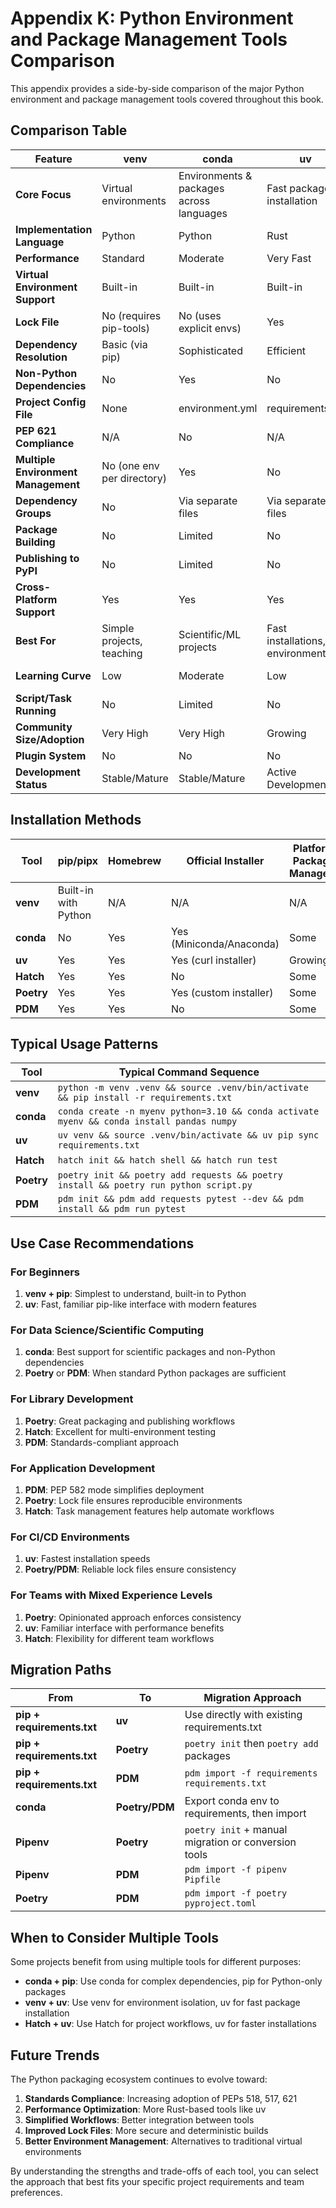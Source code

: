 # Appendix K: Python Environment and Package Management Tools Comparison

This appendix provides a side-by-side comparison of the major Python environment and package management tools covered throughout this book.

## Comparison Table

| Feature | venv | conda | uv | Hatch | Poetry | PDM |
|---------|------|-------|----|----|--------|-----|
| **Core Focus** | Virtual environments | Environments & packages across languages | Fast package installation | Project management | Dependency management & packaging | Standards-compliant packaging |
| **Implementation Language** | Python | Python | Rust | Python | Python | Python |
| **Performance** | Standard | Moderate | Very Fast | Standard | Moderate | Fast |
| **Virtual Environment Support** | Built-in | Built-in | Built-in | Built-in | Built-in | Optional (PEP 582) |
| **Lock File** | No (requires pip-tools) | No (uses explicit envs) | Yes | Yes | Yes | Yes |
| **Dependency Resolution** | Basic (via pip) | Sophisticated | Efficient | Basic | Sophisticated | Sophisticated |
| **Non-Python Dependencies** | No | Yes | No | No | No | No |
| **Project Config File** | None | environment.yml | requirements.txt | pyproject.toml | pyproject.toml | pyproject.toml |
| **PEP 621 Compliance** | N/A | No | N/A | Yes | Partial | Yes |
| **Multiple Environment Management** | No (one env per directory) | Yes | No | Yes | No | Via configuration |
| **Dependency Groups** | No | Via separate files | Via separate files | Yes | Yes | Yes |
| **Package Building** | No | Limited | No | Yes | Yes | Yes |
| **Publishing to PyPI** | No | Limited | No | Yes | Yes | Yes |
| **Cross-Platform Support** | Yes | Yes | Yes | Yes | Yes | Yes |
| **Best For** | Simple projects, teaching | Scientific/ML projects | Fast installations, CI environments | Dev workflow automation | Library development | Standards-focused projects |
| **Learning Curve** | Low | Moderate | Low | Moderate | Moderate-High | Moderate |
| **Script/Task Running** | No | Limited | No | Advanced | Basic | Advanced |
| **Community Size/Adoption** | Very High | Very High | Growing | Moderate | High | Growing |
| **Plugin System** | No | No | No | Yes | Limited | Yes |
| **Development Status** | Stable/Mature | Stable/Mature | Active Development | Active Development | Stable/Mature | Active Development |

## Installation Methods

| Tool | pip/pipx | Homebrew | Official Installer | Platform Package Managers |
|------|----------|----------|-------------------|----------------------------|
| **venv** | Built-in with Python | N/A | N/A | N/A |
| **conda** | No | Yes | Yes (Miniconda/Anaconda) | Some |
| **uv** | Yes | Yes | Yes (curl installer) | Growing |
| **Hatch** | Yes | Yes | No | Some |
| **Poetry** | Yes | Yes | Yes (custom installer) | Some |
| **PDM** | Yes | Yes | No | Some |

## Typical Usage Patterns

| Tool | Typical Command Sequence |
|------|--------------------------|
| **venv** | `python -m venv .venv && source .venv/bin/activate && pip install -r requirements.txt` |
| **conda** | `conda create -n myenv python=3.10 && conda activate myenv && conda install pandas numpy` |
| **uv** | `uv venv && source .venv/bin/activate && uv pip sync requirements.txt` |
| **Hatch** | `hatch init && hatch shell && hatch run test` |
| **Poetry** | `poetry init && poetry add requests && poetry install && poetry run python script.py` |
| **PDM** | `pdm init && pdm add requests pytest --dev && pdm install && pdm run pytest` |

## Use Case Recommendations

### For Beginners

1. **venv + pip**: Simplest to understand, built-in to Python
2. **uv**: Fast, familiar pip-like interface with modern features

### For Data Science/Scientific Computing

1. **conda**: Best support for scientific packages and non-Python dependencies
2. **Poetry** or **PDM**: When standard Python packages are sufficient

### For Library Development

1. **Poetry**: Great packaging and publishing workflows
2. **Hatch**: Excellent for multi-environment testing
3. **PDM**: Standards-compliant approach

### For Application Development

1. **PDM**: PEP 582 mode simplifies deployment
2. **Poetry**: Lock file ensures reproducible environments
3. **Hatch**: Task management features help automate workflows

### For CI/CD Environments

1. **uv**: Fastest installation speeds
2. **Poetry/PDM**: Reliable lock files ensure consistency

### For Teams with Mixed Experience Levels

1. **Poetry**: Opinionated approach enforces consistency
2. **uv**: Familiar interface with performance benefits
3. **Hatch**: Flexibility for different team workflows

## Migration Paths

| From | To | Migration Approach |
|------|----|--------------------|
| **pip + requirements.txt** | **uv** | Use directly with existing requirements.txt |
| **pip + requirements.txt** | **Poetry** | `poetry init` then `poetry add` packages |
| **pip + requirements.txt** | **PDM** | `pdm import -f requirements requirements.txt` |
| **conda** | **Poetry/PDM** | Export conda env to requirements, then import |
| **Pipenv** | **Poetry** | `poetry init` + manual migration or conversion tools |
| **Pipenv** | **PDM** | `pdm import -f pipenv Pipfile` |
| **Poetry** | **PDM** | `pdm import -f poetry pyproject.toml` |

## When to Consider Multiple Tools

Some projects benefit from using multiple tools for different purposes:

- **conda + pip**: Use conda for complex dependencies, pip for Python-only packages
- **venv + uv**: Use venv for environment isolation, uv for fast package installation
- **Hatch + uv**: Use Hatch for project workflows, uv for faster installations

## Future Trends

The Python packaging ecosystem continues to evolve toward:

1. **Standards Compliance**: Increasing adoption of PEPs 518, 517, 621
2. **Performance Optimization**: More Rust-based tools like uv
3. **Simplified Workflows**: Better integration between tools
4. **Improved Lock Files**: More secure and deterministic builds
5. **Better Environment Management**: Alternatives to traditional virtual environments

By understanding the strengths and trade-offs of each tool, you can select the approach that best fits your specific project requirements and team preferences.